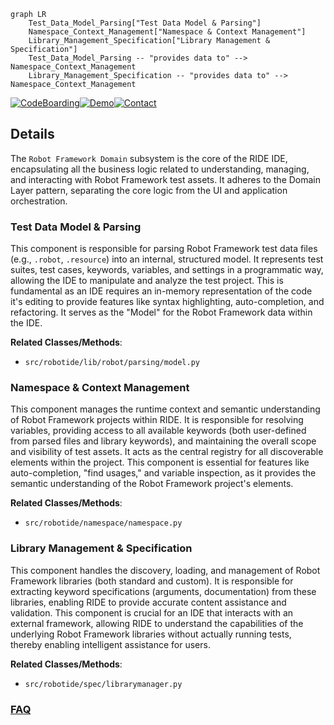 ```mermaid
graph LR
    Test_Data_Model_Parsing["Test Data Model & Parsing"]
    Namespace_Context_Management["Namespace & Context Management"]
    Library_Management_Specification["Library Management & Specification"]
    Test_Data_Model_Parsing -- "provides data to" --> Namespace_Context_Management
    Library_Management_Specification -- "provides data to" --> Namespace_Context_Management
```

[![CodeBoarding](https://img.shields.io/badge/Generated%20by-CodeBoarding-9cf?style=flat-square)](https://github.com/CodeBoarding/CodeBoarding)[![Demo](https://img.shields.io/badge/Try%20our-Demo-blue?style=flat-square)](https://www.codeboarding.org/demo)[![Contact](https://img.shields.io/badge/Contact%20us%20-%20contact@codeboarding.org-lightgrey?style=flat-square)](mailto:contact@codeboarding.org)

## Details

The `Robot Framework Domain` subsystem is the core of the RIDE IDE, encapsulating all the business logic related to understanding, managing, and interacting with Robot Framework test assets. It adheres to the Domain Layer pattern, separating the core logic from the UI and application orchestration.

### Test Data Model & Parsing
This component is responsible for parsing Robot Framework test data files (e.g., `.robot`, `.resource`) into an internal, structured model. It represents test suites, test cases, keywords, variables, and settings in a programmatic way, allowing the IDE to manipulate and analyze the test project. This is fundamental as an IDE requires an in-memory representation of the code it's editing to provide features like syntax highlighting, auto-completion, and refactoring. It serves as the "Model" for the Robot Framework data within the IDE.


**Related Classes/Methods**:

- `src/robotide/lib/robot/parsing/model.py`


### Namespace & Context Management
This component manages the runtime context and semantic understanding of Robot Framework projects within RIDE. It is responsible for resolving variables, providing access to all available keywords (both user-defined from parsed files and library keywords), and maintaining the overall scope and visibility of test assets. It acts as the central registry for all discoverable elements within the project. This component is essential for features like auto-completion, "find usages," and variable inspection, as it provides the semantic understanding of the Robot Framework project's elements.


**Related Classes/Methods**:

- `src/robotide/namespace/namespace.py`


### Library Management & Specification
This component handles the discovery, loading, and management of Robot Framework libraries (both standard and custom). It is responsible for extracting keyword specifications (arguments, documentation) from these libraries, enabling RIDE to provide accurate content assistance and validation. This component is crucial for an IDE that interacts with an external framework, allowing RIDE to understand the capabilities of the underlying Robot Framework libraries without actually running tests, thereby enabling intelligent assistance for users.


**Related Classes/Methods**:

- `src/robotide/spec/librarymanager.py`




### [FAQ](https://github.com/CodeBoarding/GeneratedOnBoardings/tree/main?tab=readme-ov-file#faq)